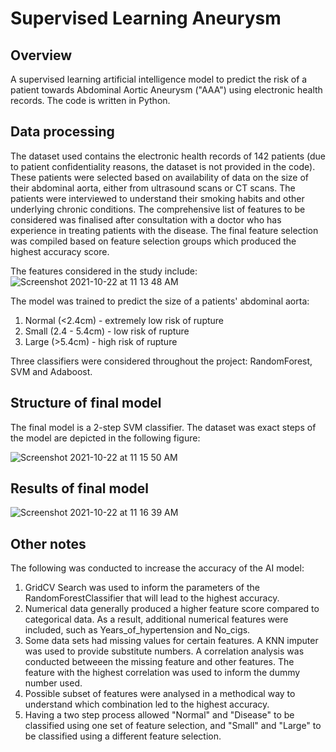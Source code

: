 # Supervised Learning Aneurysm

## Overview 

A supervised learning artificial intelligence model to predict the risk of a patient towards Abdominal Aortic Aneurysm ("AAA") using electronic health records. The code is written in Python. 


## Data processing

The dataset used contains the electronic health records of 142 patients (due to patient confidentiality reasons, the dataset is not provided in the code). These patients were selected based on availability of data on the size of their abdominal aorta, either from ultrasound scans or CT scans. The patients were interviewed to understand their smoking habits and other underlying chronic conditions. The comprehensive list of features to be considered was finalised after consultation with a doctor who has experience in treating patients with the disease. The final feature selection was compiled based on feature selection groups which produced the highest accuracy score.

The features considered in the study include:
![Screenshot 2021-10-22 at 11 13 48 AM](https://user-images.githubusercontent.com/85789376/138387538-18e279ef-aa63-43bb-964b-4e4aa8a9b257.png)

The model was trained to predict the size of a patients' abdominal aorta:
1. Normal (<2.4cm) - extremely low risk of rupture
2. Small (2.4 - 5.4cm) - low risk of rupture 
3. Large (>5.4cm) - high risk of rupture 

Three classifiers were considered throughout the project: RandomForest, SVM and Adaboost. 

## Structure of final model 

The final model is a 2-step SVM classifier. The dataset was exact steps of the model are depicted in the following figure: 

![Screenshot 2021-10-22 at 11 15 50 AM](https://user-images.githubusercontent.com/85789376/138387709-462d1490-0117-4fd3-add6-3eb697f54d21.png)

## Results of final model 

![Screenshot 2021-10-22 at 11 16 39 AM](https://user-images.githubusercontent.com/85789376/138387801-a255d216-1c00-4efc-9dd5-91bdeb1896fa.png)


## Other notes 

The following was conducted to increase the accuracy of the AI model:

1. GridCV Search was used to inform the parameters of the RandomForestClassifier that will lead to the highest accuracy. 
2. Numerical data generally produced a higher feature score compared to categorical data. As a result, additional numerical features were included, such as Years_of_hypertension and No_cigs.
3. Some data sets had missing values for certain features. A KNN imputer was used to provide substitute numbers. A correlation analysis was conducted betweeen the missing feature and other features. The feature with the highest correlation was used to inform the dummy number used. 
4. Possible subset of features were analysed in a methodical way to understand which combination led to the highest accuracy.
5. Having a two step process allowed "Normal" and "Disease" to be classified using one set of feature selection, and "Small" and "Large" to be classified using a different feature selection. 
 



